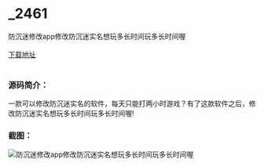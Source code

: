 # _2461
防沉迷修改app修改防沉迷实名想玩多长时间玩多长时间喔
<br/></br>
[下载地址](https://www.uuid2.com/2461.html "下载地址")
<br/></br>
<h3>源码简介：</h3>
<p>一款可以修改防沉迷实名的软件，每天只能打两小时游戏？有了这款软件之后，修改防沉迷实名想玩多长时间玩多长时间喔!<p>
<h3>截图：</h3>
<img src="https://www.uuid2.com/wp-content/uploads/img/202108/94edefb770.jpg" alt="防沉迷修改app修改防沉迷实名想玩多长时间玩多长时间喔">
